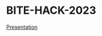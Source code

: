 # BITE-HACK-2023
[Presentation](https://www.canva.com/design/DAFXsqdNSfY/L5RYE3R1hkqgmuAWRuu_GA/view?utm_content=DAFXsqdNSfY&utm_campaign=designshare&utm_medium=link2&utm_source=sharebutton)
